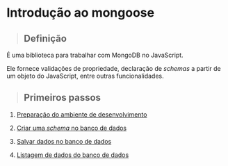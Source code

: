 # Introdução ao mongoose

> ## **Definição**

É uma biblioteca para trabalhar com MongoDB no JavaScript.

Ele fornece validações de propriedade, declaração de _schemas_ a partir de um objeto do JavaScript, entre outras funcionalidades.

> ## **Primeiros passos**

1. [Preparação do ambiente de desenvolvimento](./configuration.md)

2. [Criar uma _schema_ no banco de dados](./create-schema.md)

3. [Salvar dados no banco de dados](./save-data-in-db.md)

4. [Listagem de dados do banco de dados](./list-data-from-db.md)
